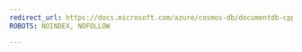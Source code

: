 ```yaml
---
redirect_url: https://docs.microsoft.com/azure/cosmos-db/documentdb-cpp-get-started.md
ROBOTS: NOINDEX, NOFOLLOW

---
```

